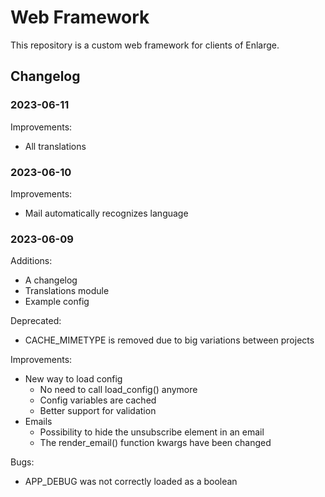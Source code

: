 # Web Framework

This repository is a custom web framework for clients of Enlarge.

## Changelog

### 2023-06-11

Improvements:
- All translations

### 2023-06-10

Improvements:
- Mail automatically recognizes language

### 2023-06-09

Additions:
- A changelog
- Translations module
- Example config

Deprecated:
- CACHE_MIMETYPE is removed due to big variations between projects

Improvements:
- New way to load config
    - No need to call load_config() anymore
    - Config variables are cached
    - Better support for validation
- Emails
    - Possibility to hide the unsubscribe element in an email
    - The render_email() function kwargs have been changed

Bugs:
- APP_DEBUG was not correctly loaded as a boolean
